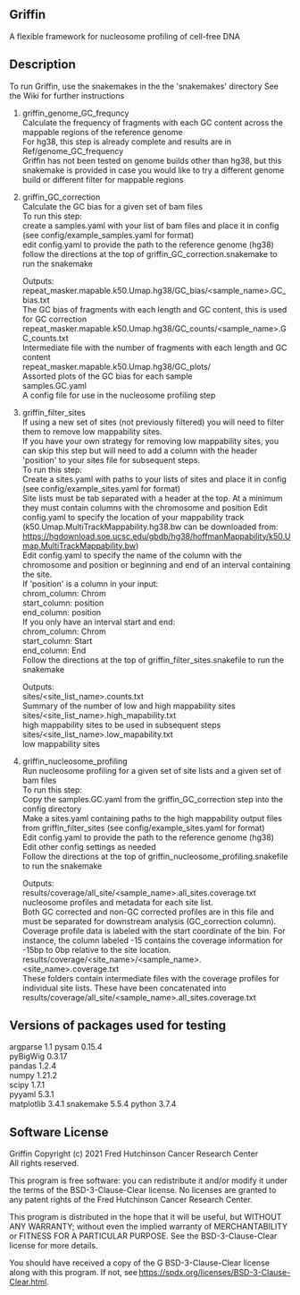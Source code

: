 ## Griffin
A flexible framework for nucleosome profiling of cell-free DNA


## Description
To run Griffin, use the snakemakes in the the 'snakemakes' directory 
See the Wiki for further instructions

1. griffin_genome_GC_frequncy  
    Calculate the frequency of fragments with each GC content across the mappable regions of the reference genome  
    For hg38, this step is already complete and results are in Ref/genome_GC_frequency  
    Griffin has not been tested on genome builds other than hg38, but this snakemake is provided in case you would like to try a different genome build or different filter for mappable regions  
    
2. griffin_GC_correction  
    Calculate the GC bias for a given set of bam files  
    To run this step:  
      create a samples.yaml with your list of bam files and place it in config (see config/example_samples.yaml for format)  
      edit config.yaml to provide the path to the reference genome (hg38)  
      follow the directions at the top of griffin_GC_correction.snakemake to run the snakemake  
      
    Outputs:  
      repeat_masker.mapable.k50.Umap.hg38/GC_bias/<sample_name>.GC_bias.txt  
        The GC bias of fragments with each length and GC content, this is used for GC correction  
      repeat_masker.mapable.k50.Umap.hg38/GC_counts/<sample_name>.GC_counts.txt  
        Intermediate file with the number of fragments with each length and GC content  
      repeat_masker.mapable.k50.Umap.hg38/GC_plots/  
        Assorted plots of the GC bias for each sample  
      samples.GC.yaml  
        A config file for use in the nucleosome profiling step  
      
3. griffin_filter_sites  
    If using a new set of sites (not previously filtered) you will need to filter them to remove low mappability sites.  
    If you have your own strategy for removing low mappability sites, you can skip this step but will need to add a column with the header 'position' to your sites file for subsequent steps.  
    To run this step:  
      Create a sites.yaml with paths to your lists of sites and place it in config (see config/example_sites.yaml for format)  
      Site lists must be tab separated with a header at the top. At a minimum they must contain columns with the chromosome and position
      Edit config.yaml to specify the location of your mappability track (k50.Umap.MultiTrackMappability.hg38.bw can be downloaded from: https://hgdownload.soe.ucsc.edu/gbdb/hg38/hoffmanMappability/k50.Umap.MultiTrackMappability.bw)  
      Edit config.yaml to specify the name of the column with the chromosome and position or beginning and end of an interval containing the site.  
      If 'position' is a column in your input:  
        chrom_column: Chrom  
        start_column: position  
        end_column: position  
      If you only have an interval start and end:  
        chrom_column: Chrom  
        start_column: Start  
        end_column: End  
      Follow the directions at the top of griffin_filter_sites.snakefile to run the snakemake  
      
    Outputs:  
      sites/<site_list_name>.counts.txt  
        Summary of the number of low and high mappability sites  
      sites/<site_list_name>.high_mapability.txt  
        high mappability sites to be used in subsequent steps  
      sites/<site_list_name>.low_mapability.txt  
        low mappability sites  
      
 4. griffin_nucleosome_profiling  
      Run nucleosome profiling for a given set of site lists and a given set of bam files  
      To run this step:  
        Copy the samples.GC.yaml from the griffin_GC_correction step into the config directory  
        Make a sites.yaml containing paths to the high mappability output files from griffin_filter_sites (see config/example_sites.yaml for format)  
        Edit config.yaml to provide the path to the reference genome (hg38)  
        Edit other config settings as needed  
        Follow the directions at the top of griffin_nucleosome_profiling.snakefile to run the snakemake  
        
      Outputs:  
        results/coverage/all_site/<sample_name>.all_sites.coverage.txt  
          nucleosome profiles and metadata for each site list.   
          Both GC corrected and non-GC corrected profiles are in this file and must be separated for downstream analysis (GC_correction column). Coverage profile data is labeled with the start coordinate of the bin. For instance, the column labeled -15 contains the coverage information for -15bp to 0bp relative to the site location.  
          results/coverage/<site_name>/<sample_name>.<site_name>.coverage.txt  
            These folders contain intermediate files with the coverage profiles for individual site lists. These have been concatenated into results/coverage/all_site/<sample_name>.all_sites.coverage.txt  

## Versions of packages used for testing  
argparse 1.1 
pysam 0.15.4   
pyBigWig 0.3.17  
pandas 1.2.4  
numpy 1.21.2  
scipy 1.7.1  
pyyaml 5.3.1  
matplotlib 3.4.1
snakemake 5.5.4
python 3.7.4

## Software License   
Griffin Copyright (c) 2021 Fred Hutchinson Cancer Research Center  
All rights reserved.  

This program is free software: you can redistribute it and/or modify it under the terms of the BSD-3-Clause-Clear license. No licenses are granted to any patent rights of the Fred Hutchinson Cancer Research Center.  

This program is distributed in the hope that it will be useful, but WITHOUT ANY WARRANTY; without even the implied warranty of MERCHANTABILITY or FITNESS FOR A PARTICULAR PURPOSE. See the BSD-3-Clause-Clear license for more details.  

You should have received a copy of the G BSD-3-Clause-Clear license along with this program. If not, see https://spdx.org/licenses/BSD-3-Clause-Clear.html. 
